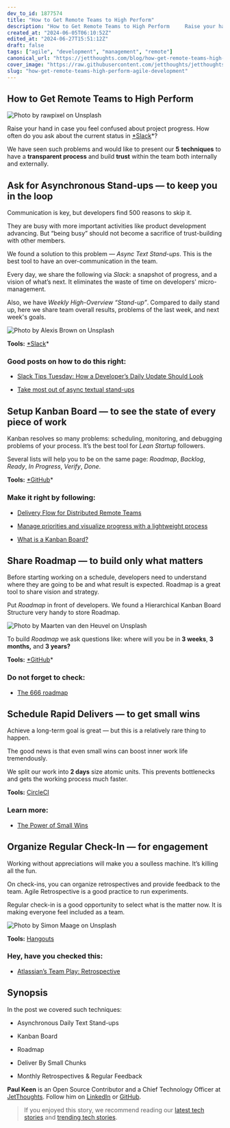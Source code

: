 ```yaml
---
dev_to_id: 1877574
title: "How to Get Remote Teams to High Perform"
description: "How to Get Remote Teams to High Perform     Raise your hand in case you feel confused about..."
created_at: "2024-06-05T06:10:52Z"
edited_at: "2024-06-27T15:51:12Z"
draft: false
tags: ["agile", "development", "management", "remote"]
canonical_url: "https://jetthoughts.com/blog/how-get-remote-teams-high-perform-agile-development/"
cover_image: "https://raw.githubusercontent.com/jetthoughts/jetthoughts.github.io/master/static/assets/img/blog/how-get-remote-teams-high-perform-agile-development/file_0.jpeg"
slug: "how-get-remote-teams-high-perform-agile-development"
---
```


## How to Get Remote Teams to High Perform

![Photo by [rawpixel](https://unsplash.com/photos/mcLpPD36-2k?utm_source=unsplash&utm_medium=referral&utm_content=creditCopyText) on [Unsplash](https://unsplash.com/@rawpixel?utm_source=unsplash&utm_medium=referral&utm_content=creditCopyText)](https://raw.githubusercontent.com/jetthoughts/jetthoughts.github.io/master/static/assets/img/blog/how-get-remote-teams-high-perform-agile-development/file_0.jpeg)

Raise your hand in case you feel confused about project progress. How often do you ask about the current status in [*Slack](https://slack.com)*?

We have seen such problems and would like to present our **5** **techniques** to have a **transparent process** and build **trust** within the team both internally and externally.

## Ask for Asynchronous Stand-ups — to keep you in the loop

Communication is key, but developers find 500 reasons to skip it.

They are busy with more important activities like product development advancing. But “being busy” should not become a sacrifice of trust-building with other members.

We found a solution to this problem — *Async Text Stand-ups*. This is the best tool to have an over-communication in the team.

Every day, we share the following via *Slack*: a snapshot of progress, and a vision of what’s next. It eliminates the waste of time on developers' micro-management.

Also, we have *Weekly High-Overview “Stand-up”*. Compared to daily stand up, here we share team overall results, problems of the last week, and next week's goals.

![Photo by [Alexis Brown](https://unsplash.com/photos/omeaHbEFlN4?utm_source=unsplash&utm_medium=referral&utm_content=creditCopyText) on [Unsplash](https://unsplash.com/?utm_source=unsplash&utm_medium=referral&utm_content=creditCopyText)](https://raw.githubusercontent.com/jetthoughts/jetthoughts.github.io/master/static/assets/img/blog/how-get-remote-teams-high-perform-agile-development/file_1.jpeg)

**Tools:** [*Slack](https://slack.com)*

### Good posts on how to do this right:

* [Slack Tips Tuesday: How a Developer’s Daily Update Should Look](https://x-team.com/blog/developer-daily-standup/)

* [Take most out of async textual stand-ups](https://blog.arkency.com/2014/06/async-standups/)

## Setup Kanban Board — to see the state of every piece of work

Kanban resolves so many problems: scheduling, monitoring, and debugging problems of your process. It’s the best tool for *Lean Startup* followers.

Several lists will help you to be on the same page: *Roadmap*, *Backlog*, *Ready*, *In Progress*, *Verify*, *Done*.

**Tools:** [*GitHub](https://github.com)*

### Make it right by following:

* [Delivery Flow for Distributed Remote Teams](https://jtway.co/delivery-flow-for-distributed-remote-teams-5218828b0d1a)

* [Manage priorities and visualize progress with a lightweight process](https://thoughtbot.com/playbook/planning/manage-priorities-with-a-lightweight-process)

* [What is a Kanban Board?](https://leankit.com/learn/kanban/kanban-board/)

## Share Roadmap — to build only what matters

Before starting working on a schedule, developers need to understand where they are going to be and what result is expected. Roadmap is a great tool to share vision and strategy.

Put *Roadmap* in front of developers. We found a Hierarchical Kanban Board Structure very handy to store Roadmap.

![Photo by [Maarten van den Heuvel](https://unsplash.com/photos/_pc8aMbI9UQ?utm_source=unsplash&utm_medium=referral&utm_content=creditCopyText) on [Unsplash](https://unsplash.com/search/photos/chess?utm_source=unsplash&utm_medium=referral&utm_content=creditCopyText)](https://raw.githubusercontent.com/jetthoughts/jetthoughts.github.io/master/static/assets/img/blog/how-get-remote-teams-high-perform-agile-development/file_2.jpeg)

To build *Roadmap* we ask questions like: where will you be in **3 weeks**, **3 months,** and **3 years?**

**Tools:** [*GitHub](https://github.com)*

### Do not forget to check:

* [The 666 roadmap](https://blog.intercom.com/666-product-roadmap/)

## Schedule Rapid Delivers — to get small wins

Achieve a long-term goal is great — but this is a relatively rare thing to happen.

The good news is that even small wins can boost inner work life tremendously.

We split our work into **2 days** size atomic units. This prevents bottlenecks and gets the working process much faster.

**Tools:** [CircleCI](https://circleci.com)

### Learn more:

* [The Power of Small Wins](https://hbr.org/2011/05/the-power-of-small-wins)

## Organize Regular Check-In — for engagement

Working without appreciations will make you a soulless machine. It’s killing all the fun.

On check-ins, you can organize retrospectives and provide feedback to the team. Agile Retrospective is a good practice to run experiments.

Regular check-in is a good opportunity to select what is the matter now. It is making everyone feel included as a team.

![Photo by [Simon Maage](https://unsplash.com/photos/KTzZVDjUsXw?utm_source=unsplash&utm_medium=referral&utm_content=creditCopyText) on [Unsplash](https://unsplash.com/search/photos/thanks?utm_source=unsplash&utm_medium=referral&utm_content=creditCopyText)](https://raw.githubusercontent.com/jetthoughts/jetthoughts.github.io/master/static/assets/img/blog/how-get-remote-teams-high-perform-agile-development/file_3.jpeg)

**Tools:** [Hangouts](https://hangouts.google.com/)

### Hey, have you checked this:

* [Atlassian’s Team Play: Retrospective](https://www.atlassian.com/team-playbook/plays/retrospective)

## Synopsis

In the post we covered such techniques:

* Asynchronous Daily Text Stand-ups

* Kanban Board

* Roadmap

* Deliver By Small Chunks

* Monthly Retrospectives & Regular Feedback

**Paul Keen** is an Open Source Contributor and a Chief Technology Officer at [JetThoughts](https://www.jetthoughts.com). Follow him on [LinkedIn](https://www.linkedin.com/in/paul-keen/) or [GitHub](https://github.com/pftg).
>  If you enjoyed this story, we recommend reading our [latest tech stories](https://jtway.co/latest) and [trending tech stories](https://jtway.co/trending).
